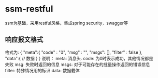 # ssm-restful
ssm为基础，采用restful风格，集成spring security，swagger等

## 响应报文格式
格式为:
{
    "meta":{
        "code" : "0",
        "msg" : "",
        "msgs": [],
        "filter" : false
    },
    "data":{
        // 数据
    }
}
说明：
    meta: 消息头.
    code: 为0时表示成功，其他情况都是失败
    msg: 失败时返回的信息
    msgs: 对于可能存在的批量操作返回的错误信息
    filter: 特殊情况用的标识
    data: 数据载体